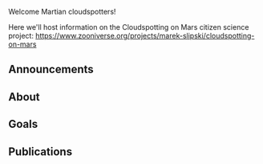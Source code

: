 Welcome Martian cloudspotters!

Here we'll host information on the Cloudspotting on Mars citizen science project: https://www.zooniverse.org/projects/marek-slipski/cloudspotting-on-mars

## Announcements

## About

## Goals

## Publications
